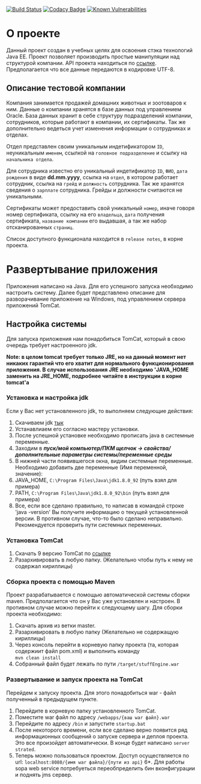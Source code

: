 [![Build Status](https://travis-ci.org/Witerium/stuffEngine.svg?branch=master)](https://travis-ci.org/Witerium/stuffEngine)
[![Codacy Badge](https://api.codacy.com/project/badge/Grade/31365b9c3d6c49c89633f90fd20a6951)](https://www.codacy.com/app/Witerium/stuffEngine?utm_source=github.com&amp;utm_medium=referral&amp;utm_content=Witerium/stuffEngine&amp;utm_campaign=Badge_Grade)
[![Known Vulnerabilities](https://snyk.io/test/github/snyk/goof/badge.svg)](https://snyk.io/test/github/snyk/goof)

# О проекте

Данный проект создан в учебных целях для освоения стэка технологий Java EE. Проект позволяет производить простые манипуляции над структурой компании. API проекта находиться по [ссылке](http://docs.stuffengine.apiary.io/#). Предполагается что все данные передаются в кодировке UTF-8.

## Описание тестовой компании

Компания занимается продажей домашних животных и зоотоваров к ним. Данные о компании хранятся в базе данных под управлением Oracle. База данных хранит в себе структуру подразделений компании, сотрудников, которые работают  в компании, их сертификаты. Так же дополнительно ведеться учет изменения информации о сотрудниках и отделах.

Отдел представлен своим уникальным индетификатором `ID`, неуникальным `именем`, ссылкой на `головное подразделение` и ссылку на `начальника отдела`.

Для сотрудника известно его уникальный индетификатор `ID`, `ФИО`, `дата рождения` в виде **dd.mm.yyyy**, ссылка на `отдел`, в котором работает сотрудник, ссылка на `грейд` и `должность` сотрудника. Так же хранятся сведения о `зарплате` сотрудника. Грейды и должности считаются не уникальными. 

Сертификаты может предоставить свой уникальный `номер`, иначе говоря номер сертификата, ссылку на его `владельца`, `дата` получения сертификата, `название компании` его выдавшая, а так же набор отсканированных `страниц`.

Список доступного функционала находится в `release notes`, в корне проекта.

# Развертывание приложения

Приложения написано на Java. Для его успешного запуска необходимо настроить систему. Далее будет представлено описание для разворачивание приложение на Windows, под управлением сервера приложений TomCat.

## Настройка системы

Для запуска приложения нам понадобиться TomCat, который в свою очередь требует настроенного jdk.

**Note: в целом tomcat требует только JRE, но на данный момент нет никаких гарантий что его хватит для нормального функционирования приложения. В случае использования JRE необходимо 'JAVA_HOME заменить на JRE_HOME, подробнее читайте в инструкции в корне tomcat'а**

### Установка и настройка jdk

Если у Вас нет установленного jdk, то выполняем следующие действия:

1. Скачиваем jdk [тык](http://www.oracle.com/technetwork/java/javase/downloads/jdk8-downloads-2133151.html)
2. Устанавлиаем его согласно мастеру установки.
3. После успешной установке необходимо прописать java в системные переменные.
4. Заходим в ***пуск/мой компьютер/ПКМ щелчок -> свойства/дополнительные параметры системы/переменные среды***
5. В нижней части появившегося окна, видим системные переменные. Необходимо добавить две переменные (Имя переменной, значение):
6. JAVA_HOME, `C:\Program Files\Java\jdk1.8.0_92` (путь взял для примера)
7. PATH, `C:\Program Files\Java\jdk1.8.0_92\bin` (путь взял для примера)
8. Все, если все сделано правильно, то написав в командой строке 'java -version' Вы получите информацию о текущей установленной версии. В противном случае, что-то было сделано неправильно. Рекомендуется проверить пути системных переменных.

### Установка TomCat

1. Скачать 9 версию TomCat по [ссылке](http://tomcat.apache.org/download-90.cgi)
2. Разархивировать в любую папку. (Желательно чтобы путь к нему не содержал кириллицы)

### Сборка проекта с помощью Maven

Проект разрабатывается с помощью автоматической системы сборки maven. Предполагается что он у Вас уже установлен и настроен. В противном случае можно перейти к следующему шагу.
Для сборки проекта необходимо:

1. Скачать архив из ветки master.
2. Разархивировать в любую папку (Желательно не содержащую кириллицы)
3. Через консоль перейти в корневую папку проекта (та, которая содержиит файл pom.xml) и выполнить команду  
`mvn clean install`
4. Собранный файл будет лежать по пути `/target/stuffEngine.war`

### Развертывание и запуск проекта на TomCat

Перейдем к запуску проекта. Для этого понадобиться war - файл полученный в предыдущем пункте.

1. Перейдите в корневую папку установленного TomCat.
2. Поместите war файл по адресу `/webapps/{ваш war файл}.war`
3. Перейдите по адресу `/bin` и запустите `startup.bat`
4. После некоторого времени, если все сделано верно появится ряд информационных сообщений о запуске сервера и деплоя проекта. Это все произойдет автоматически. В конце будет написано `server strated`.
5. Теперь можно пользоваться проектом. Доступ осуществляется по url: `localhost:8080/{имя war файла}/{пути из api}`
6*. Для работы sopa web service потребуеться переобпределить бин  вконфигурации и поднять jms сервер.
